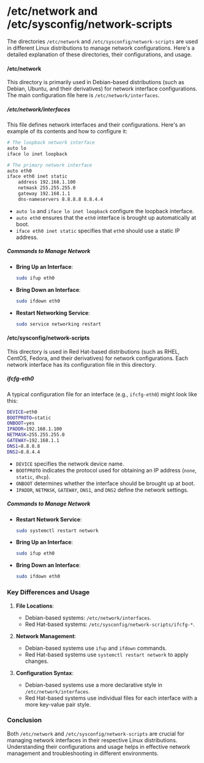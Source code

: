 # /etc/network and /etc/sysconfig/network-scripts

The directories `/etc/network` and `/etc/sysconfig/network-scripts` are used in different Linux distributions to manage network configurations. Here's a detailed explanation of these directories, their configurations, and usage.

#### /etc/network

This directory is primarily used in Debian-based distributions (such as Debian, Ubuntu, and their derivatives) for network interface configurations. The main configuration file here is `/etc/network/interfaces`.

##### /etc/network/interfaces

This file defines network interfaces and their configurations. Here's an example of its contents and how to configure it:

```sh
# The loopback network interface
auto lo
iface lo inet loopback

# The primary network interface
auto eth0
iface eth0 inet static
    address 192.168.1.100
    netmask 255.255.255.0
    gateway 192.168.1.1
    dns-nameservers 8.8.8.8 8.8.4.4
```

- `auto lo` and `iface lo inet loopback` configure the loopback interface.
- `auto eth0` ensures that the `eth0` interface is brought up automatically at boot.
- `iface eth0 inet static` specifies that `eth0` should use a static IP address.

##### Commands to Manage Network

- **Bring Up an Interface**:
  ```sh
  sudo ifup eth0
  ```

- **Bring Down an Interface**:
  ```sh
  sudo ifdown eth0
  ```

- **Restart Networking Service**:
  ```sh
  sudo service networking restart
  ```

#### /etc/sysconfig/network-scripts

This directory is used in Red Hat-based distributions (such as RHEL, CentOS, Fedora, and their derivatives) for network configurations. Each network interface has its configuration file in this directory.

##### ifcfg-eth0

A typical configuration file for an interface (e.g., `ifcfg-eth0`) might look like this:

```sh
DEVICE=eth0
BOOTPROTO=static
ONBOOT=yes
IPADDR=192.168.1.100
NETMASK=255.255.255.0
GATEWAY=192.168.1.1
DNS1=8.8.8.8
DNS2=8.8.4.4
```

- `DEVICE` specifies the network device name.
- `BOOTPROTO` indicates the protocol used for obtaining an IP address (`none`, `static`, `dhcp`).
- `ONBOOT` determines whether the interface should be brought up at boot.
- `IPADDR`, `NETMASK`, `GATEWAY`, `DNS1`, and `DNS2` define the network settings.

##### Commands to Manage Network

- **Restart Network Service**:
  ```sh
  sudo systemctl restart network
  ```

- **Bring Up an Interface**:
  ```sh
  sudo ifup eth0
  ```

- **Bring Down an Interface**:
  ```sh
  sudo ifdown eth0
  ```

### Key Differences and Usage

1. **File Locations**:
   - Debian-based systems: `/etc/network/interfaces`.
   - Red Hat-based systems: `/etc/sysconfig/network-scripts/ifcfg-*`.

2. **Network Management**:
   - Debian-based systems use `ifup` and `ifdown` commands.
   - Red Hat-based systems use `systemctl restart network` to apply changes.

3. **Configuration Syntax**:
   - Debian-based systems use a more declarative style in `/etc/network/interfaces`.
   - Red Hat-based systems use individual files for each interface with a more key-value pair style.

### Conclusion

Both `/etc/network` and `/etc/sysconfig/network-scripts` are crucial for managing network interfaces in their respective Linux distributions. Understanding their configurations and usage helps in effective network management and troubleshooting in different environments.
